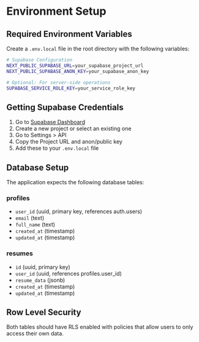 # Environment Setup

## Required Environment Variables

Create a `.env.local` file in the root directory with the following variables:

```bash
# Supabase Configuration
NEXT_PUBLIC_SUPABASE_URL=your_supabase_project_url
NEXT_PUBLIC_SUPABASE_ANON_KEY=your_supabase_anon_key

# Optional: For server-side operations
SUPABASE_SERVICE_ROLE_KEY=your_service_role_key
```

## Getting Supabase Credentials

1. Go to [Supabase Dashboard](https://supabase.com/dashboard)
2. Create a new project or select an existing one
3. Go to Settings > API
4. Copy the Project URL and anon/public key
5. Add these to your `.env.local` file

## Database Setup

The application expects the following database tables:

### profiles
- `user_id` (uuid, primary key, references auth.users)
- `email` (text)
- `full_name` (text)
- `created_at` (timestamp)
- `updated_at` (timestamp)

### resumes
- `id` (uuid, primary key)
- `user_id` (uuid, references profiles.user_id)
- `resume_data` (jsonb)
- `created_at` (timestamp)
- `updated_at` (timestamp)

## Row Level Security

Both tables should have RLS enabled with policies that allow users to only access their own data. 